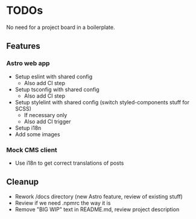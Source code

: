 # TODOs

No need for a project board in a boilerplate.

## Features

### Astro web app

- Setup eslint with shared config
  - Also add CI step
- Setup tsconfig with shared config
  - Also add CI step
- Setup stylelint with shared config (switch styled-components stuff for SCSS)
  - If necessary only
  - Also add CI trigger
- Setup i18n
- Add some images

### Mock CMS client

- Use i18n to get correct translations of posts

## Cleanup

- Rework /docs directory (new Astro feature, review of existing stuff)
- Review if we need .npmrc the way it is
- Remove "BIG WIP" text in README.md, review project description
